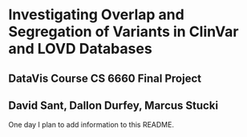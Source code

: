 # Investigating Overlap and Segregation of Variants in ClinVar and LOVD Databases
## DataVis Course CS 6660 Final Project
## David Sant, Dallon Durfey, Marcus Stucki

One day I plan to add information to this README. 
